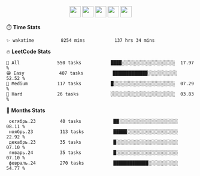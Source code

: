 <div align="center"><img src="https://assets.leetcode.com/static_assets/marketing/2024-50-lg.png" width="30" height="30"> <img src="https://assets.leetcode.com/static_assets/marketing/lg50.png" width="30" height="30"> <img src="https://leetcode.com/static/images/badges/dcc-2024-1.png" width="30" height="30"> <img src="https://leetcode.com/static/images/badges/dcc-2023-12.png" width="30" height="30"> <img src="https://leetcode.com/static/images/badges/dcc-2023-11.png" width="30" height="30"> </div>

⏱️ **Time Stats**
```text
✨ wakatime          8254 mins           137 hrs 34 mins     
```

🔥 **LeetCode Stats**
```text
🥺 All              550 tasks           ████░░░░░░░░░░░░░░░░░░░░  17.97 %             
😁 Easy             407 tasks           █████████████░░░░░░░░░░░  52.52 %             
🌚 Medium           117 tasks           █░░░░░░░░░░░░░░░░░░░░░░░  07.29 %             
🫡 Hard             26 tasks            ░░░░░░░░░░░░░░░░░░░░░░░░  03.83 %             
```

👊 **Months Stats**
```text
 октябрь.23         40 tasks            ██░░░░░░░░░░░░░░░░░░░░░░  08.11 %             
 ноябрь.23          113 tasks           █████░░░░░░░░░░░░░░░░░░░  22.92 %             
 декабрь.23         35 tasks            █░░░░░░░░░░░░░░░░░░░░░░░  07.10 %             
 январь.24          35 tasks            █░░░░░░░░░░░░░░░░░░░░░░░  07.10 %             
 февраль.24         270 tasks           █████████████░░░░░░░░░░░  54.77 %             
```

